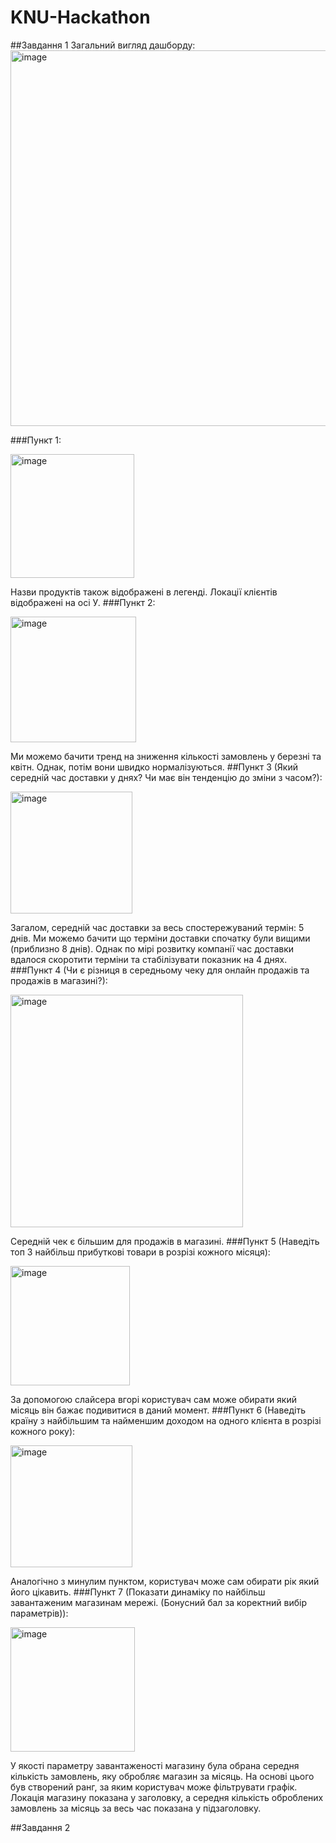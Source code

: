 # KNU-Hackathon
##Завдання 1
Загальний вигляд дашборду:
<img width="601" alt="image" src="https://github.com/user-attachments/assets/5a9ad847-d057-49d6-93d5-349fbe560638">

###Пункт 1: 

<img width="198" alt="image" src="https://github.com/user-attachments/assets/eab76364-d140-4aa9-9f4e-425ee70fba74">

Назви продуктів також відображені в легенді. Локації клієнтів відображені на осі У.
###Пункт 2:

<img width="201" alt="image" src="https://github.com/user-attachments/assets/7bc6d56b-2b44-49b3-8ad6-facb41fb4328">

Ми можемо бачити тренд на зниження кількості замовлень у березні та квітн. Однак, потім вони швидко нормалізуються.
##Пункт 3 (Який середній час доставки у днях? Чи має він тенденцію до зміни з часом?):

<img width="195" alt="image" src="https://github.com/user-attachments/assets/f8728018-c836-4be0-b183-372b68018d3d">

Загалом, середній час доставки за весь спостережуваний термін: 5 днів. Ми можемо бачити що терміни доставки спочатку були вищими (приблизно 8 днів). Однак по мірі розвитку компанії час доставки вдалося скоротити терміни та стабілізувати показник на 4 днях.
###Пункт 4 (Чи є різниця в середньому чеку для онлайн продажів та продажів в магазині?):

<img width="372" alt="image" src="https://github.com/user-attachments/assets/591afff6-0d68-423f-939b-e31e6016d498">

Середній чек є більшим для продажів в магазині.
###Пункт 5 (Наведіть топ 3 найбільш прибуткові товари в розрізі кожного місяця):

<img width="191" alt="image" src="https://github.com/user-attachments/assets/a676789f-c6d6-4a92-b832-60e3ddfbb96c">

За допомогою слайсера вгорі користувач сам може обирати який місяць він бажає подивитися в даний момент.
###Пункт 6 (Наведіть країну з найбільшим та найменшим доходом на одного клієнта в розрізі кожного року):

<img width="195" alt="image" src="https://github.com/user-attachments/assets/380a39d3-5a42-4e09-b9aa-2af851e6f340">

Аналогічно з минулим пунктом, користувач може сам обирати рік який його цікавить.
###Пункт 7 (Показати динаміку по найбільш завантаженим магазинам мережі. (Бонусний бал за коректний вибір параметрів)):

<img width="199" alt="image" src="https://github.com/user-attachments/assets/39ebf11a-b185-477d-814b-c51894addbde">

У якості параметру завантаженості магазину була обрана середня кількість замовлень, яку обробляє магазин за місяць. На основі цього був створений ранг, за яким користувач може фільтрувати графік. Локація магазину показана у заголовку, а середня кількість оброблених замовлень за місяць за весь час показана у підзаголовку.

##Завдання 2
